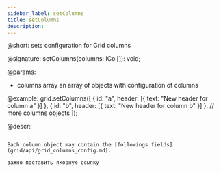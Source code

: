 ```yaml
---
sidebar_label: setColumns
title: setColumns
description: 
---          
```


@short: sets configuration for Grid columns

@signature: setColumns(columns: ICol[]): void;

@params:
- columns	array	an array of objects with configuration of columns

@example:
grid.setColumns([
    { id: "a", header: [{ text: "New header for column a" }] },
    { id: "b", header: [{ text: "New header for column b" }] },
	// more columns objects
]);

@descr:

``` todotw  написать, что все свойства, c которыми работает метод, находятся в grid/api/grid_columns_config" 

Each column object may contain the [followings fields](grid/api/grid_columns_config.md).

важно поставить якорную ссылку
``` 

